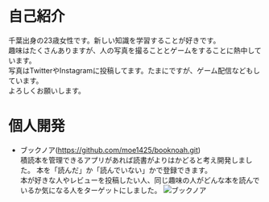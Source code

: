 # 自己紹介
千葉出身の23歳女性です。新しい知識を学習することが好きです。   
趣味はたくさんありますが、人の写真を撮ることとゲームをすることに熱中しています。  
写真はTwitterやInstagramに投稿してます。たまにですが、ゲーム配信などもしています。  
よろしくお願いします。  

# 個人開発
- ブックノア(https://github.com/moe1425/booknoah.git)  
積読本を管理できるアプリがあれば読書がよりはかどると考え開発しました。
本を「読んだ」か「読んでいない」かで登録できます。  
本が好きな人やレビューを投稿したい人、同じ趣味の人がどんな本を読んでいるか気になる人をターゲットにしました。
![ブックノア](https://user-images.githubusercontent.com/106974823/192687337-98708ef6-4a57-46c4-89fb-76192af0b769.jpg)


<!---
moe1425/moe1425 is a ✨ special ✨ repository because its `README.md` (this file) appears on your GitHub profile.
You can click the Preview link to take a look at your changes.
--->
